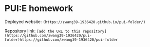 # PUI:E homework

Deployed website: `(https://zwang39-1936420.github.io/pui-folder/)`

Repository link: `[add the URL to this repository](https://github.com/zwang39-1936420/pui-folder)https://github.com/zwang39-1936420/pui-folder`

